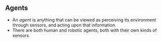 ## Agents
- An *agent* is anything that can be viewed as perceiving its environment through sensors, and acting upon that information.
- There are both human and robotic agents, both with their own kinds of sensors.